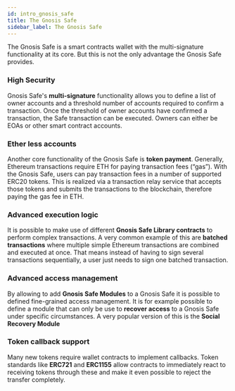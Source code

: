 ```yaml
---
id: intro_gnosis_safe
title: The Gnosis Safe
sidebar_label: The Gnosis Safe
---
```


The Gnosis Safe is a smart contracts wallet with the multi-signature functionality at its core. But this is not the only advantage the Gnosis Safe provides.

### High Security

Gnosis Safe's **multi-signature** functionality allows you to define a list of owner accounts and a threshold number of accounts required to confirm a transaction. Once the threshold of owner accounts have confirmed a transaction, the Safe transaction can be executed. Owners can either be EOAs or other smart contract accounts.

### Ether less accounts

Another core functionality of the Gnosis Safe is **token payment**. Generally, Ethereum transactions require ETH for paying transaction fees (“gas”). With the Gnosis Safe, users can pay transaction fees in a number of supported ERC20 tokens. This is realized via a transaction relay service that accepts those tokens and submits the transactions to the blockchain, therefore paying the gas fee in ETH. 

### Advanced execution logic

It is possible to make use of different **Gnosis Safe Library contracts** to perform complex transactions. A very common example of this are **batched transactions** where multiple simple Ethereum transactions are combined and executed at once. That means instead of having to sign several transactions sequentially, a user just needs to sign one batched transaction.

### Advanced access management

By allowing to add **Gnosis Safe Modules** to a Gnosis Safe it is possible to defined fine-grained access management. It is for example possible to define a module that can only be use to **recover access** to a Gnosis Safe under specific circumstances. A very popular version of this is the **Social Recovery Module**

### Token callback support

Many new tokens require wallet contracts to implement callbacks. Token standards like **ERC721** and **ERC1155** allow contracts to immediately react to receiving tokens through these and make it even possible to reject the transfer completely.